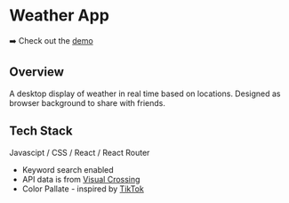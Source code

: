 # Weather App

➡️ Check out the [demo](https://oneandonlycharlie.github.io/Weather_App/)

## Overview
A desktop display of weather in real time based on locations. 
Designed as browser background to share with friends. 

## Tech Stack

Javascipt / CSS / React / React Router

- Keyword search enabled
- API data is from [Visual Crossing](https://www.visualcrossing.com/weather-api/)
- Color Pallate - inspired by [TikTok](https://tiktokbrandbook.com/)
